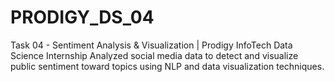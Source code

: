# PRODIGY_DS_04
Task 04 - Sentiment Analysis &amp; Visualization | Prodigy InfoTech Data Science Internship  Analyzed social media data to detect and visualize public sentiment toward topics using NLP and data visualization techniques.
